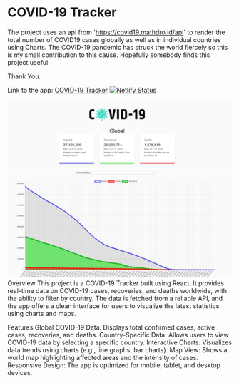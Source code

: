 # COVID-19 Tracker

The project uses an api from 'https://covid19.mathdro.id/api' to render the total number of COVID19 cases globally as well
as in individual countries using Charts. The COVID-19 pandemic has struck the world fiercely so this is my small contribution to this cause. Hopefully somebody finds this project useful.

Thank You.

Link to the app: [COVID-19 Tracker](https://covid-19-tracker-dashboard.netlify.app/)
[![Netlify Status](https://api.netlify.com/api/v1/badges/9792463d-48eb-4c8f-a0cb-a42be00d5638/deploy-status)](https://app.netlify.com/sites/covid-19-tracker-dashboard/deploys)

<img src="src/images/ss1.png">
<img src="src/images/ss2.png">
Overview
This project is a COVID-19 Tracker built using React. It provides real-time data on COVID-19 cases, recoveries, and deaths worldwide, with the ability to filter by country. The data is fetched from a reliable API, and the app offers a clean interface for users to visualize the latest statistics using charts and maps.

Features
Global COVID-19 Data: Displays total confirmed cases, active cases, recoveries, and deaths.
Country-Specific Data: Allows users to view COVID-19 data by selecting a specific country.
Interactive Charts: Visualizes data trends using charts (e.g., line graphs, bar charts).
Map View: Shows a world map highlighting affected areas and the intensity of cases.
Responsive Design: The app is optimized for mobile, tablet, and desktop devices.
